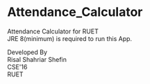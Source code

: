 # Attendance_Calculator
Attendance Calculator for RUET<br>
JRE 8(minimum) is required to run this App.<br>

Developed By<br>
Risal Shahriar Shefin<br>
CSE'16<br>
RUET
